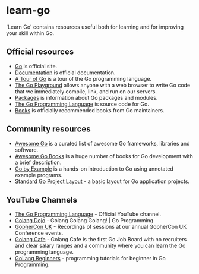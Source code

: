 # learn-go

'Learn Go' contains resources useful both for learning and for improving your skill within Go.

## Official resources

* [Go](https://go.dev/) is official site.
* [Documentation](https://go.dev/doc/) is official documentation.
* [A Tour of Go](https://go.dev/tour) is a tour of the Go programming language.
* [The Go Playground](https://go.dev/play/) allows anyone with a web browser to write Go code that we immediately compile, link, and run on our servers.
* [Packages](https://pkg.go.dev/) is information about Go packages and modules.
* [The Go Programming Language](https://github.com/golang) is source code for Go.
* [Books](https://github.com/golang/go/wiki/Books) is officially recommended books from Go maintainers.

## Community resources

* [Awesome Go](https://github.com/avelino/awesome-go) is a curated list of awesome Go frameworks, libraries and software.
* [Awesome Go Books](https://github.com/dariubs/GoBooks) is a huge number of books for Go development with a brief description.
* [Go by Example](https://github.com/mmcgrana/gobyexample) is a hands-on introduction to Go using annotated example programs.
* [Standard Go Project Layout](https://github.com/golang-standards/project-layout) - a basic layout for Go application projects.

## YouTube Channels

* [The Go Programming Language](https://www.youtube.com/@golang) - Official YouTube channel.
* [Golang Dojo](https://www.youtube.com/@GolangDojo) - Golang Golang Golang! | Go Programming.
* [GopherCon UK](https://www.youtube.com/@GopherConUK) - Recordings of sessions at our annual GopherCon UK Conference events.
* [Golang Cafe](https://www.youtube.com/@GolangCafe) - Golang Cafe is the first Go Job Board with no recruiters and clear salary ranges and a community where you can learn the Go programming language.
* [GoLang Beginners](https://www.youtube.com/@GoLangBeginners) - programming tutorials for beginner in Go Programming.
